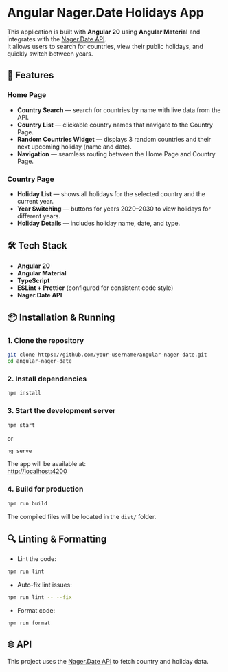 # Angular Nager.Date Holidays App

This application is built with **Angular 20** using **Angular Material** and integrates with the [Nager.Date API](https://date.nager.at/).  
It allows users to search for countries, view their public holidays, and quickly switch between years.

## 🚀 Features

### Home Page

- **Country Search** — search for countries by name with live data from the API.
- **Country List** — clickable country names that navigate to the Country Page.
- **Random Countries Widget** — displays 3 random countries and their next upcoming holiday (name and date).
- **Navigation** — seamless routing between the Home Page and Country Page.

### Country Page

- **Holiday List** — shows all holidays for the selected country and the current year.
- **Year Switching** — buttons for years 2020–2030 to view holidays for different years.
- **Holiday Details** — includes holiday name, date, and type.

## 🛠️ Tech Stack

- **Angular 20**
- **Angular Material**
- **TypeScript**
- **ESLint + Prettier** (configured for consistent code style)
- **Nager.Date API**

## 📦 Installation & Running

### 1. Clone the repository

```bash
git clone https://github.com/your-username/angular-nager-date.git
cd angular-nager-date
```

### 2. Install dependencies

```bash
npm install
```

### 3. Start the development server

```bash
npm start
```

or

```bash
ng serve
```

The app will be available at:  
[http://localhost:4200](http://localhost:4200)

### 4. Build for production

```bash
npm run build
```

The compiled files will be located in the `dist/` folder.

## 🔍 Linting & Formatting

- Lint the code:

```bash
npm run lint
```

- Auto-fix lint issues:

```bash
npm run lint -- --fix
```

- Format code:

```bash
npm run format
```

## 🌐 API

This project uses the [Nager.Date API](https://date.nager.at/Api) to fetch country and holiday data.
